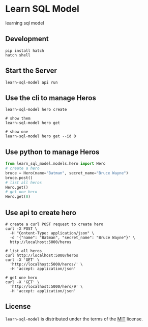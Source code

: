 # Learn SQL Model

learning sql model

## Development

```console
pip install hatch
hatch shell
```

## Start the Server

```console
learn-sql-model api run
```

## Use the cli to manage Heros

```console
learn-sql-model hero create

# show them
learn-sql-model hero get

# show one
learn-sql-model hero get --id 0
```

## Use python to manage Heros

```python
from learn_sql_model.models.hero import Hero
# create a hero
bruce = Hero(name="Batman", secret_name="Bruce Wayne")
bruce.post()
# list all heros
Hero.get()
# get one hero
Hero.get(0)
```

## Use api to create hero

```console
# create a curl POST request to create hero
curl -X POST \
  -H "Content-Type: application/json" \
  -d '{"name": "Batman", "secret_name": "Bruce Wayne"}' \
  http://localhost:5000/heros

# list all heros
curl http://localhost:5000/heros
curl -X 'GET' \
  'http://localhost:5000/heros/' \
  -H 'accept: application/json'

# get one hero
curl -X 'GET' \
  'http://localhost:5000/hero/9' \
  -H 'accept: application/json'
```

## License

`learn-sql-model` is distributed under the terms of the [MIT](https://spdx.org/licenses/MIT.html) license.
